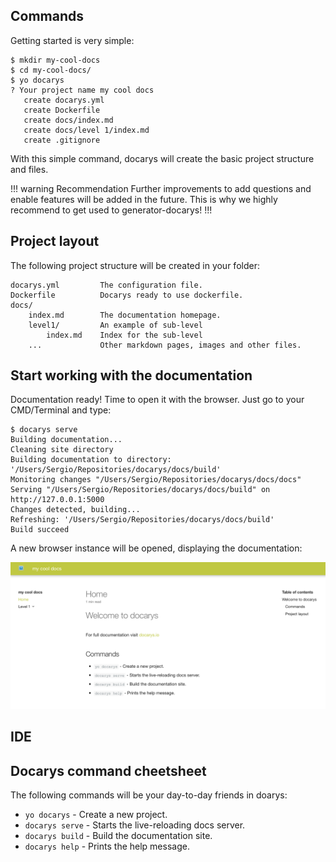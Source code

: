 ## Commands

Getting started is very simple:

```shell
$ mkdir my-cool-docs
$ cd my-cool-docs/
$ yo docarys
? Your project name my cool docs
   create docarys.yml
   create Dockerfile
   create docs/index.md
   create docs/level 1/index.md
   create .gitignore
```

With this simple command, docarys will create the basic project structure and files.

!!! warning Recommendation
Further improvements to add questions and enable features will be added in the future. This is why we highly recommend to get used to generator-docarys!
!!!

## Project layout

The following project structure will be created in your folder:

    docarys.yml         The configuration file.
    Dockerfile          Docarys ready to use dockerfile.
    docs/
        index.md        The documentation homepage.
        level1/         An example of sub-level
            index.md    Index for the sub-level
        ...             Other markdown pages, images and other files.

## Start working with the documentation

Documentation ready! Time to open it with the browser. Just go to your CMD/Terminal and type:

```shell
$ docarys serve
Building documentation...
Cleaning site directory
Building documentation to directory: '/Users/Sergio/Repositories/docarys/docs/build'
Monitoring changes "/Users/Sergio/Repositories/docarys/docs/docs"
Serving "/Users/Sergio/Repositories/docarys/docs/build" on http://127.0.0.1:5000
Changes detected, building...
Refreshing: '/Users/Sergio/Repositories/docarys/docs/build'
Build succeed
```

A new browser instance will be opened, displaying the documentation:

![docarys serve](img/docarys-serve.png)

## IDE

## Docarys command cheetsheet

The following commands will be your day-to-day friends in doarys:

* ```yo docarys``` - Create a new project.
* ```docarys serve``` - Starts the live-reloading docs server.
* ```docarys build``` - Build the documentation site.
* ```docarys help``` - Prints the help message.